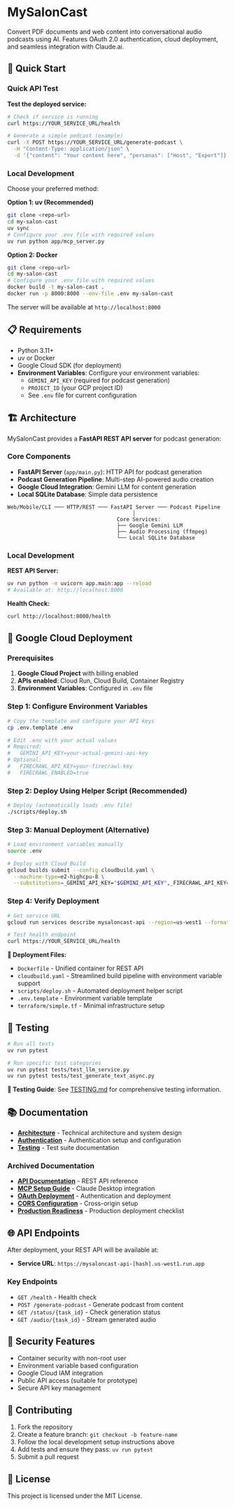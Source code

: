 # MySalonCast

Convert PDF documents and web content into conversational audio podcasts using AI. Features OAuth 2.0 authentication, cloud deployment, and seamless integration with Claude.ai.

## 🚀 Quick Start

### Quick API Test
**Test the deployed service:**
```bash
# Check if service is running
curl https://YOUR_SERVICE_URL/health

# Generate a simple podcast (example)
curl -X POST https://YOUR_SERVICE_URL/generate-podcast \
  -H "Content-Type: application/json" \
  -d '{"content": "Your content here", "personas": ["Host", "Expert"]}'
```

### Local Development

Choose your preferred method:

**Option 1: uv (Recommended)**
```bash
git clone <repo-url>
cd my-salon-cast
uv sync
# Configure your .env file with required values
uv run python app/mcp_server.py
```

**Option 2: Docker**
```bash
git clone <repo-url>
cd my-salon-cast
# Configure your .env file with required values
docker build -t my-salon-cast .
docker run -p 8000:8000 --env-file .env my-salon-cast
```

The server will be available at `http://localhost:8000`

## 📋 Requirements

- Python 3.11+
- uv or Docker
- Google Cloud SDK (for deployment)
- **Environment Variables**: Configure your environment variables:
  - `GEMINI_API_KEY` (required for podcast generation)
  - `PROJECT_ID` (your GCP project ID)
  - See `.env` file for current configuration

## 🏗️ Architecture

MySalonCast provides a **FastAPI REST API server** for podcast generation:

### Core Components
- **FastAPI Server** (`app/main.py`): HTTP API for podcast generation
- **Podcast Generation Pipeline**: Multi-step AI-powered audio creation
- **Google Cloud Integration**: Gemini LLM for content generation
- **Local SQLite Database**: Simple data persistence

```
Web/Mobile/CLI ─── HTTP/REST ─── FastAPI Server ─── Podcast Pipeline
                                        │
                                   Core Services:
                                   ├── Google Gemini LLM
                                   ├── Audio Processing (ffmpeg)
                                   └── Local SQLite Database
```

### Local Development

**REST API Server:**
```bash
uv run python -m uvicorn app.main:app --reload
# Available at: http://localhost:8000
```

**Health Check:**
```bash
curl http://localhost:8000/health
```

## 🚀 Google Cloud Deployment

### Prerequisites
1. **Google Cloud Project** with billing enabled
2. **APIs enabled**: Cloud Run, Cloud Build, Container Registry
3. **Environment Variables**: Configured in `.env` file

### Step 1: Configure Environment Variables
```bash
# Copy the template and configure your API keys
cp .env.template .env

# Edit .env with your actual values
# Required:
#   GEMINI_API_KEY=your-actual-gemini-api-key
# Optional:
#   FIRECRAWL_API_KEY=your-firecrawl-key
#   FIRECRAWL_ENABLED=true
```

### Step 2: Deploy Using Helper Script (Recommended)
```bash
# Deploy (automatically loads .env file)
./scripts/deploy.sh
```

### Step 3: Manual Deployment (Alternative)
```bash
# Load environment variables manually
source .env

# Deploy with Cloud Build
gcloud builds submit --config cloudbuild.yaml \
  --machine-type=e2-highcpu-8 \
  --substitutions=_GEMINI_API_KEY="$GEMINI_API_KEY",_FIRECRAWL_API_KEY="$FIRECRAWL_API_KEY",_FIRECRAWL_ENABLED="$FIRECRAWL_ENABLED"
```

### Step 4: Verify Deployment
```bash
# Get service URL
gcloud run services describe mysaloncast-api --region=us-west1 --format='value(status.url)'

# Test health endpoint
curl https://YOUR_SERVICE_URL/health
```

**📖 Deployment Files:** 
- `Dockerfile` - Unified container for REST API
- `cloudbuild.yaml` - Streamlined build pipeline with environment variable support
- `scripts/deploy.sh` - Automated deployment helper script
- `.env.template` - Environment variable template
- `terraform/simple.tf` - Minimal infrastructure setup

## 🧪 Testing

```bash
# Run all tests
uv run pytest

# Run specific test categories
uv run pytest tests/test_llm_service.py
uv run pytest tests/test_generate_text_async.py
```

**📖 Testing Guide**: See [TESTING.md](./TESTING.md) for comprehensive testing information.

## 📚 Documentation

- **[Architecture](./ARCHITECTURE.md)** - Technical architecture and system design
- **[Authentication](./AUTHENTICATION.md)** - Authentication setup and configuration
- **[Testing](./TESTING.md)** - Test suite documentation

### Archived Documentation
- **[API Documentation](./archive/api_documentation_v1.md)** - REST API reference
- **[MCP Setup Guide](./archive/MCP_SETUP_GUIDE.md)** - Claude Desktop integration
- **[OAuth Deployment](./archive/OAUTH_DEPLOYMENT_SUMMARY.md)** - Authentication and deployment
- **[CORS Configuration](./archive/CORS_CONFIGURATION.md)** - Cross-origin setup
- **[Production Readiness](./archive/production_readiness_checklist.md)** - Production deployment checklist

## 🌐 API Endpoints

After deployment, your REST API will be available at:
- **Service URL**: `https://mysaloncast-api-[hash].us-west1.run.app`

### Key Endpoints
- `GET /health` - Health check
- `POST /generate-podcast` - Generate podcast from content
- `GET /status/{task_id}` - Check generation status
- `GET /audio/{task_id}` - Stream generated audio

## 🔐 Security Features

- Container security with non-root user
- Environment variable based configuration
- Google Cloud IAM integration
- Public API access (suitable for prototype)
- Secure API key management

## 🤝 Contributing

1. Fork the repository
2. Create a feature branch: `git checkout -b feature-name`
3. Follow the local development setup instructions above
4. Add tests and ensure they pass: `uv run pytest`
5. Submit a pull request

## 📄 License

This project is licensed under the MIT License.